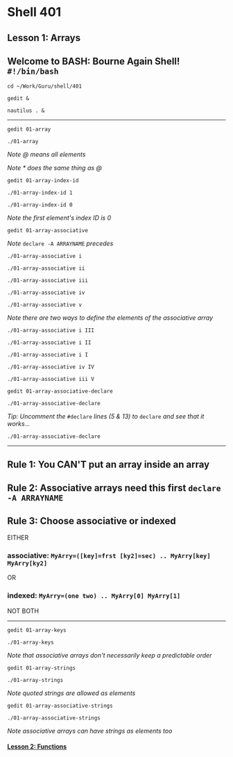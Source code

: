 # Shell 401
## Lesson 1: Arrays
## Welcome to BASH: Bourne Again Shell! `#!/bin/bash`

`cd ~/Work/Guru/shell/401`

`gedit &`

`nautilus . &`
___

`gedit 01-array`

`./01-array`

*Note @ means all elements*

*Note * does the same thing as @*

`gedit 01-array-index-id`

`./01-array-index-id 1`

`./01-array-index-id 0`

*Note the first element's index ID is 0*

`gedit 01-array-associative`

*Note* `declare -A ARRAYNAME` *precedes*

`./01-array-associative i`

`./01-array-associative ii`

`./01-array-associative iii`

`./01-array-associative iv`

`./01-array-associative v`

*Note there are two ways to define the elements of the associative array*

`./01-array-associative i III`

`./01-array-associative i II`

`./01-array-associative i I`

`./01-array-associative iv IV`

`./01-array-associative iii V`

`gedit 01-array-associative-declare`

`./01-array-associative-declare`

*Tip: Uncomment the* `#declare` *lines (5 & 13) to* `declare` *and see that it works...*

`./01-array-associative-declare`

___

## Rule 1: You CAN'T put an array inside an array
## Rule 2: Associative arrays need this first `declare -A ARRAYNAME`
## Rule 3: Choose associative or indexed
EITHER
### associative: `MyArry=([key]=frst [ky2]=sec) .. MyArry[key] MyArry[ky2]`
OR
### indexed: `MyArry=(one two) .. MyArry[0] MyArry[1]`

NOT BOTH
___

`gedit 01-array-keys`

`./01-array-keys`

*Note that associative arrays don't necessarily keep a predictable order*

`gedit 01-array-strings`

`./01-array-strings`

*Note quoted strings are allowed as elements*

`gedit 01-array-associative-strings`

`./01-array-associative-strings`

*Note associative arrays can have strings as elements too*

#### [Lesson 2: Functions](https://github.com/inkVerb/guru/blob/master/401-shell/Lesson-02.md)
